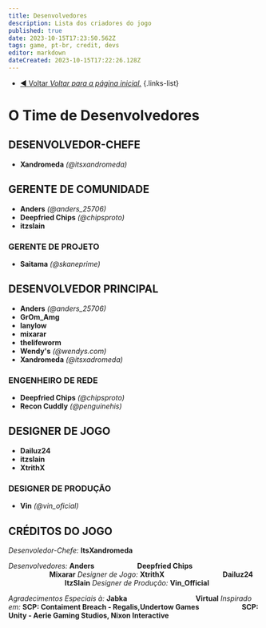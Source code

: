 ```yaml
---
title: Desenvolvedores
description: Lista dos criadores do jogo
published: true
date: 2023-10-15T17:23:50.562Z
tags: game, pt-br, credit, devs
editor: markdown
dateCreated: 2023-10-15T17:22:26.128Z
---
```


- [:arrow_backward: Voltar *Voltar para a página inicial.*](/home#créditos)
{.links-list}
# O Time de Desenvolvedores
## DESENVOLVEDOR-CHEFE
- **Xandromeda** *(@itsxandromeda)*
## GERENTE DE COMUNIDADE
- **Anders** *(@anders_25706)*
- **Deepfried Chips** *(@chipsproto)*
- **itzslain**
### GERENTE DE PROJETO
- **Saitama** *(@skaneprime)*
## DESENVOLVEDOR PRINCIPAL
- **Anders** *(@anders_25706)*
- **GrOm_Amg**
- **lanylow**
- **mixarar**
- **thelifeworm**
- **Wendy's** *(@wendys.com)*
- **Xandromeda** *(@itsxadromeda)*
### ENGENHEIRO DE REDE
- **Deepfried Chips** *(@chipsproto)*
- **Recon Cuddly** *(@penguinehis)*
## DESIGNER DE JOGO
- **Dailuz24**
- **itzslain**
- **XtrithX**
### DESIGNER DE PRODUÇÃO
- **Vin** *(@vin_oficial)*

## CRÉDITOS DO JOGO
*Desenvoledor-Chefe:* **ItsXandromeda**

*Desenvolvedores:* **Anders**
⠀⠀⠀⠀⠀⠀⠀⠀**Deepfried Chips**
⠀⠀⠀⠀⠀⠀⠀⠀**Mixarar**
*Designer de Jogo:* **XtrithX**
⠀⠀⠀⠀⠀⠀⠀⠀⠀⠀⠀**Dailuz24**
⠀⠀⠀⠀⠀⠀⠀⠀⠀⠀⠀**ItzSlain**
*Designer de Produção:* **Vin_Official**

*Agradecimentos Especiais à:* **Jabka**
⠀⠀⠀⠀⠀⠀⠀⠀⠀⠀⠀⠀⠀**Virtual**
*Inspirado em:* **SCP: Contaiment Breach - Regalis,Undertow Games
⠀⠀⠀⠀⠀⠀⠀⠀SCP: Unity - Aerie Gaming Studios, Nixon Interactive**